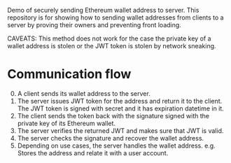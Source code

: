 Demo of securely sending Ethereum wallet address to server.
This repository is for showing how to sending wallet addresses from clients to a server by proving their owners and preventing front loading.

CAVEATS: This method does not work for the case the private key of a wallet address is stolen or the JWT token is stolen by network sneaking.

# Communication flow
0. A client sends its wallet address to the server.
1. The server issues JWT token for the address and return it to the client. The JWT token is signed with secret and it has expiration datetime in it.
2. The client sends the token back with the signature signed with the private key of its Ethereum wallet.
3. The server verifies the returned JWT and makes sure that JWT is valid.
4. The server checks the signature and recover the wallet address.
5. Depending on use cases, the server handles the wallet address. e.g. Stores the address and relate it with a user account.
